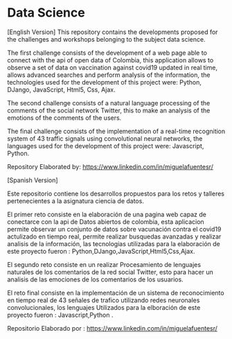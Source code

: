 # Data Science 

[English Version]
This repository contains the developments proposed for the challenges and workshops belonging to the subject data science.

The first challenge consists of the development of a web page able to connect with the api of open data of Colombia, this application allows to observe a set of data on vaccination against covid19 updated in real time, allows advanced searches and perform analysis of the information, the technologies used for the development of this project were: Python, DJango, JavaScript, Html5, Css, Ajax.

The second challenge consists of a natural language processing of the comments of the social network Twitter, this to make an analysis of the emotions of the comments of the users.

The final challenge consists of the implementation of a real-time recognition system of 43 traffic signals using convolutional neural networks, the languages used for the development of this project were: Javascript, Python.

Repository Elaborated by: https://www.linkedin.com/in/miguelafuentesr/


[Spanish Version]

 Este repositorio contiene los desarrollos propuestos para los retos y talleres pertenecientes a la asignatura ciencia de datos.
 
 El primer reto consiste en la elaboración de una pagina web capaz de conectarce con la api de Datos abiertos de colombia, esta aplicacion permite observar un conjunto de datos sobre vacunación contra el covid19 actulizado en tiempo real, permite realizar busquedas avanzadas y realizar analisis de la información, las tecnologias utilizadas para la elaboración de este proyecto fueron : Python,DJango,JavaScript,Html5,Css,Ajax. 
 
 El segundo reto consiste en un realizar Procesamiento de lenguajes naturales de los comentarios de la red social Twitter, esto para hacer un analisis de las emociones de los comentarios de los usuarios. 
 
 
 El reto final consiste en la implementación de un sistema de reconocimiento en tiempo real de 43 señales de trafico utilizando redes neuronales convolucionales, los lenguajes Utilizados para la elboración de este proyecto fueron : Javascript,Python . 
 
 Repositorio Elaborado por :  https://www.linkedin.com/in/miguelafuentesr/ 

